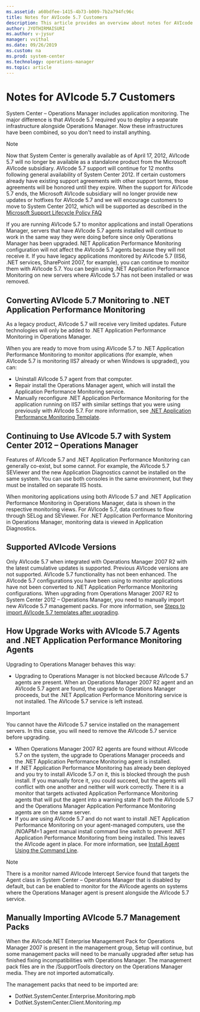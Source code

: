 ```yaml
---
ms.assetid: a60bdfee-1415-4b73-b009-7b2a794fc96c
title: Notes for AVIcode 5.7 Customers
description: This article provides an overview about notes for AVIcode 5.7 Customers
author: JYOTHIRMAISURI
ms.author: v-jysur
manager: vvithal
ms.date: 09/26/2019
ms.custom: na
ms.prod: system-center
ms.technology: operations-manager
ms.topic: article
---
```


# Notes for AVIcode 5.7 Customers

System Center – Operations Manager includes application monitoring. The major difference is that AVIcode 5.7 required you to deploy a separate infrastructure alongside Operations Manager. Now these infrastructures have been combined, so you don't need to install anything.

> [!NOTE]
> Now that System Center is generally available as of April 17, 2012, AVIcode 5.7 will no longer be available as a standalone product from the Microsoft AVIcode subsidiary. AVIcode 5.7 support will continue for 12 months following general availability of System Center 2012. If certain customers already have existing support agreements with other support terms, those agreements will be honored until they expire. When the support for AVIcode 5.7 ends, the Microsoft AVIcode subsidiary will no longer provide new updates or hotfixes for AVIcode 5.7 and we will encourage customers to move to System Center 2012, which will be supported as described in the [Microsoft Support Lifecycle Policy FAQ](http://go.microsoft.com/fwlink/?linkid=251881)

If you are running AVIcode 5.7 to monitor applications and install Operations Manager, servers that have AVIcode 5.7 agents installed will continue to work in the same way they were doing before since only Operations Manager has been upgraded. NET Application Performance Monitoring configuration will not affect the AVIcode 5.7 agents because they will not receive it. If you have legacy applications monitored by AVIcode 5.7 (IIS6, .NET services, SharePoint 2007, for example), you can continue to monitor them with AVIcode 5.7. You can begin using .NET Application Performance Monitoring on new servers where AVIcode 5.7 has not been installed or was removed.

## Converting AVIcode 5.7 Monitoring to .NET Application Performance Monitoring

As a legacy product, AVIcode 5.7 will receive very limited updates. Future technologies will only be added to .NET Application Performance Monitoring in Operations Manager.

When you are ready to move from using AVIcode 5.7 to .NET Application Performance Monitoring to monitor applications (for example, when AVIcode 5.7 is monitoring IIS7 already or when Windows is upgraded), you can:

  - Uninstall AVIcode 5.7 agent from that computer.
  - Repair install the Operations Manager agent, which will install the Application Performance Monitoring service.
  - Manually reconfigure .NET Application Performance Monitoring for the application running on IIS7 with similar settings that you were using previously with AVIcode 5.7. For more information, see [.NET Application Performance Monitoring Template](net-application-performance-monitoring-template.md).

## Continuing to Use AVIcode 5.7 with System Center 2012 – Operations Manager

Features of AVIcode 5.7 and .NET Application Performance Monitoring can generally co-exist, but some cannot. For example, the AVIcode 5.7 SEViewer and the new Application Diagnostics cannot be installed on the same system. You can use both consoles in the same environment, but they must be installed on separate IIS hosts.

When monitoring applications using both AVIcode 5.7 and .NET Application Performance Monitoring in Operations Manager, data is shown in the respective monitoring views. For AVIcode 5.7, data continues to flow through SELog and SEViewer. For .NET Application Performance Monitoring in Operations Manager, monitoring data is viewed in Application Diagnostics.

## Supported AVIcode Versions

Only AVIcode 5.7 when integrated with Operations Manager 2007 R2 with the latest cumulative updates is supported. Previous AVIcode versions are not supported. AVIcode 5.7 functionality has not been enhanced. The AVIcode 5.7 configurations you have been using to monitor applications have not been converted to .NET Application Performance Monitoring configurations. When upgrading from Operations Manager 2007 R2 to System Center 2012 – Operations Manager, you need to manually import new AVIcode 5.7 management packs. For more information, see [Steps to import AVIcode 5.7 templates after upgrading](http://go.microsoft.com/fwlink/?linkid=230859).

## How Upgrade Works with AVIcode 5.7 Agents and .NET Application Performance Monitoring Agents

Upgrading to Operations Manager behaves this way:

  - Upgrading to Operations Manager is not blocked because AVIcode 5.7 agents are present. When an Operations Manager 2007 R2 agent and an AVIcode 5.7 agent are found, the upgrade to Operations Manager proceeds, but the .NET Application Performance Monitoring service is not installed. The AVIcode 5.7 service is left instead.

   > [!IMPORTANT]
   >You cannot have the AVIcode 5.7 service installed on the management servers. In this case, you will need to remove the AVIcode 5.7 service before upgrading.

  - When Operations Manager 2007 R2 agents are found without AVIcode 5.7 on the system, the upgrade to Operations Manager proceeds and the .NET Application Performance Monitoring agent is installed.
  - If .NET Application Performance Monitoring has already been deployed and you try to install AVIcode 5.7 on it, this is blocked through the push install. If you manually force it, you could succeed, but the agents will conflict with one another and neither will work correctly. There it is a monitor that targets activated Application Performance Monitoring agents that will put the agent into a warning state if both the AVIcode 5.7 and the Operations Manager Application Performance Monitoring agents are on the same server.
  - If you are using AVIcode 5.7 and do not want to install .NET Application Performance Monitoring on your agent-managed computers, use the /NOAPM=1 agent manual install command line switch to prevent .NET Application Performance Monitoring from being installed. This leaves the AVIcode agent in place. For more information, see [Install Agent Using the Command Line](https://docs.microsoft.com/en-us/previous-versions/system-center/system-center-2012-R2/hh230736%28v%3dsc.12%29).

> [!NOTE]
> There is a monitor named AVIcode Intercept Service found that targets the Agent class in System Center – Operations Manager that is disabled by default, but can be enabled to monitor for the AVIcode agents on systems where the Operations Manager agent is present alongside the AVIcode 5.7 service.

## Manually Importing AVIcode 5.7 Management Packs

When the AVIcode.NET Enterprise Management Pack for Operations Manager 2007 is present in the management group, Setup will continue, but some management packs will need to be manually upgraded after setup has finished fixing incompatibilities with Operations Manager. The management pack files are in the /SupportTools directory on the Operations Manager media. They are not imported automatically.

The management packs that need to be imported are:

- DotNet.SystemCenter.Enterprise.Monitoring.mpb
- DotNet.SystemCenter.Client.Monitoring.mp

